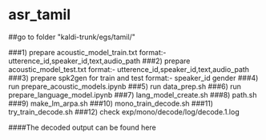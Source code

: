 # asr_tamil

##go to folder "kaldi-trunk/egs/tamil/"

###1) prepare acoustic_model_train.txt
	format:-
		utterence_id,speaker_id,text,audio_path
###2) prepare acoustic_model_test.txt
	format:-
		utterence_id,speaker_id,text,audio_path
###3) prepare spk2gen for train and test
	format:-
		speaker_id gender
###4) run prepare_acoustic_models.ipynb
###5) run data_prep.sh
###6) run prepare_language_model.ipynb
###7) lang_model_create.sh
###8) path.sh
###9) make_lm_arpa.sh
###10) mono_train_decode.sh
###11) try_train_decode.sh
###12) check exp/mono/decode/log/decode.1.log

####The decoded output can be found here
